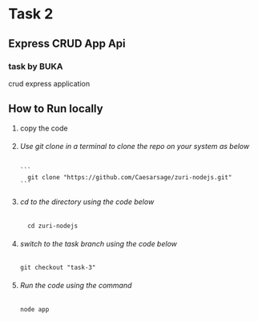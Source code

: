 # Task 2
## Express CRUD App Api
### task by BUKA

<p>
  crud express application 
</p>

## How to Run locally

<ol>
  <li>copy the code</li>
  <li>
    <h6>Use git clone in a terminal to clone the repo on your system as below</h6>

    ```
      git clone "https://github.com/Caesarsage/zuri-nodejs.git"
    ```  

  </li>
  <li>
    <h6>cd to the directory using the code below</h6>

    
      cd zuri-nodejs
    
  
  </li>
  <li>
    <h6>switch to the task branch using the code below</h6>

    
    git checkout "task-3"
    
  
  </li>
  <li>
    <h6>Run the code using the command</h6>
  
    
    node app
    
  
  </li>
</ol>